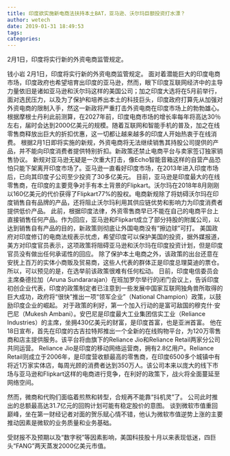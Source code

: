 ```yaml
---
title: 印度欲实施新电商法扶持本土BAT，亚马逊、沃尔玛巨额投资打水漂？
author: wetech
date: 2019-01-31 18:49:53
tags: 
categories: 
---
```

2月1日，印度将实行新的外资电商监管规定。
<!-- more -->
钱小岩
2月1日，印度将实行新的外资电商监管规定。
面对着潜能巨大的印度电商市场，印度政府也希望培育出印度的亚马逊，然而，眼下印度互联网经济中的主导力量依旧是诸如亚马逊和沃尔玛这样的美国公司；加之印度大选将在5月前举行，面对选民压力，以及为了保护和培养出本土的科技巨头，印度政府打算先从加强对外资电商的限制入手，然这一新政将严重打击外资电商在印度市场上的勃勃雄心。
根据摩根士丹利此前测算，在2027年前，印度电商市场的增长率每年将高达30％左右，届时会达到2000亿美元的规模。随着互联网和智能手机的普及，加之在线零售商释放出巨大的折扣优惠，这一切都让越来越多的印度人开始热衷于在线消费。
根据2月1日即将实施的新规，外资电商将无法继续销售其持股公司提供的产品，并不能向印度消费者提供特别折扣。新政策还禁止电商平台与卖家签订独家销售协议。
新规对亚马逊无疑是一次重大打击，像Echo智能音箱这样的自营产品恐怕只能下架离开印度市场了。亚马逊一直看好印度市场，在2013年进入印度市场后，已向其印度子公司至少投资了30多亿美元。
目前，亚马逊是印度最大的在线零售商，在印度的主要竞争对手有本土背景的Flipkart。沃尔玛在2018年8月刚刚以160亿美元的代价获得了Flipkart77%的股权。电商新规除了将妨碍沃尔玛在印度销售自有品牌的产品，还将阻止沃尔玛利用其供应链优势和影响力为印度消费者提供低价产品。
此前，根据印度法律，外资零售商早已不能在自己的电商平台上直接销售任何产品。作为回应，亚马逊和Flipkart成立了部分持股的附属公司，以达到销售自有产品的目的，新政策则彻底让外国电商没有“擦边球”可打。
美国政府对印度修订的电商法规表示忧虑，希望印度可以保护美国的投资，据外媒报道，美方对印度官员表示，这项政策将阻碍亚马逊和沃尔玛在印度投资计划，但是印度官员没有做出任何承诺性的回应。
除了保护本土电商之外，该政策的出台还意在安抚上百万的实体小商贩及贸易商，这些人代表的群体正是印度总理莫迪的票仓。所以，可以预见的是，在选举前该政策很难有任何松动。
日前，印度电信委员会主席桑德拉加（Aruna Sundararajan）在班加罗尔举行的闭门会议上，告诉印度初创企业代表，印度的政策制定者已注意到一些发展中国家互联网独角兽所取得的巨大成功，政府将“很快”推出一项“领军企业”（National Champion）政策，以鼓励印度企业的崛起。
对于政策的利好，第一个加入行动的是富可敌国的穆克什·安巴尼（Mukesh Ambani）。安巴尼是印度最大工业集团信实工业（Reliance Industries）的主席，坐拥430亿美元的财富，是印度首富，也是亚洲首富。
他在18日宣布，首先在印度的古吉拉特邦推出一个全新的在线购物平台，为120万零售商和店主提供服务。该平台将由旗下的Reliance Jio和Reliance Retail两家分公司共同运营。
Reliance Jio是印度的移动网络运营商，拥有2.8亿用户。Reliance Retail则成立于2006年，是印度营收额最高的零售商，在印度6500多个城镇中有将近1万家实体店，每周光顾的消费者达到350万人。该公司本来以庞大的线下市场与亚马逊和Flipkart这样的电商进行竞争，在利好的政策下，战火将全面蔓延至网络空间。
 
 
然而，微商和代购们面临着煎熬和转型，合规再不能靠“抖机灵”了。
公司此时推出的总额最高达31.7亿元的回购计划可能有稳定股价的意图。
谈到微软市值重回巅峰，坐在第一财经记者对面的贺乐赋心情不错，他认为微软市值逆势上涨的主要推动因素是微软的业务质量和业务基础。
受财报不及预期以及“数字税”等因素影响，美国科技股十月以来表现低迷，四巨头“FANG”两天蒸发2000亿美元市值。
